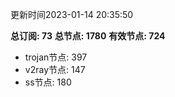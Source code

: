 更新时间2023-01-14 20:35:50

**总订阅: 73**
**总节点: 1780**
**有效节点: 724**
- trojan节点: 397
- v2ray节点: 147
- ss节点: 180
